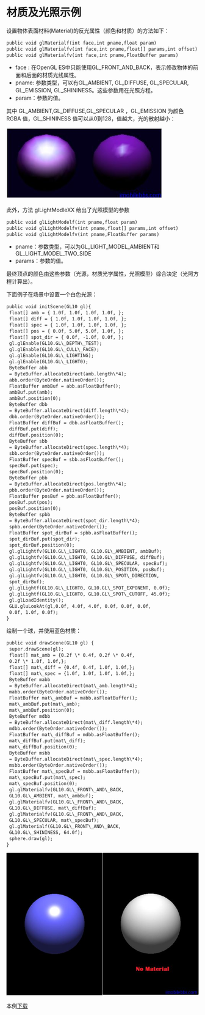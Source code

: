# 材质及光照示例  
  
设置物体表面材料(Material)的反光属性（颜色和材质）的方法如下：
  
```
public void glMaterialf(int face,int pname,float param)
public void glMaterialfv(int face,int pname,float[] params,int offset)
public void glMaterialfv(int face,int pname,FloatBuffer params)
```  

* face : 在OpenGL ES中只能使用GL_FRONT_AND_BACK，表示修改物体的前面和后面的材质光线属性。
* pname: 参数类型，可以有GL_AMBIENT, GL_DIFFUSE, GL_SPECULAR, GL_EMISSION, GL_SHININESS。这些参数用在光照方程。
* param：参数的值。  

其中 GL\_AMBIENT,GL\_DIFFUSE,GL\_SPECULAR ，GL\_EMISSION 为颜色 RGBA 值，GL\_SHININESS 值可以从0到128，值越大，光的散射越小：  
  
![](images/103.png) 

此外，方法 glLightModleXX 给出了光照模型的参数
  
```
public void glLightModelf(int pname,float param)
public void glLightModelfv(int pname,float[] params,int offset)
public void glLightModelfv(int pname,FloatBuffer params)
```  

* pname：参数类型，可以为GL_LIGHT_MODEL_AMBIENT和GL_LIGHT_MODEL_TWO_SIDE
* params：参数的值。  

最终顶点的颜色由这些参数（光源，材质光学属性，光照模型）综合决定（光照方程计算出）。

下面例子在场景中设置一个白色光源：
  
```
public void initScene(GL10 gl){
 float[] amb = { 1.0f, 1.0f, 1.0f, 1.0f, };
 float[] diff = { 1.0f, 1.0f, 1.0f, 1.0f, };
 float[] spec = { 1.0f, 1.0f, 1.0f, 1.0f, };
 float[] pos = { 0.0f, 5.0f, 5.0f, 1.0f, };
 float[] spot_dir = { 0.0f, -1.0f, 0.0f, };
 gl.glEnable(GL10.GL\_DEPTH\_TEST);
 gl.glEnable(GL10.GL\_CULL\_FACE);
 gl.glEnable(GL10.GL\_LIGHTING);
 gl.glEnable(GL10.GL\_LIGHT0);
 ByteBuffer abb
 = ByteBuffer.allocateDirect(amb.length\*4);
 abb.order(ByteOrder.nativeOrder());
 FloatBuffer ambBuf = abb.asFloatBuffer();
 ambBuf.put(amb);
 ambBuf.position(0);
 ByteBuffer dbb
 = ByteBuffer.allocateDirect(diff.length\*4);
 dbb.order(ByteOrder.nativeOrder());
 FloatBuffer diffBuf = dbb.asFloatBuffer();
 diffBuf.put(diff);
 diffBuf.position(0);
 ByteBuffer sbb
 = ByteBuffer.allocateDirect(spec.length\*4);
 sbb.order(ByteOrder.nativeOrder());
 FloatBuffer specBuf = sbb.asFloatBuffer();
 specBuf.put(spec);
 specBuf.position(0);
 ByteBuffer pbb
 = ByteBuffer.allocateDirect(pos.length\*4);
 pbb.order(ByteOrder.nativeOrder());
 FloatBuffer posBuf = pbb.asFloatBuffer();
 posBuf.put(pos);
 posBuf.position(0);
 ByteBuffer spbb
 = ByteBuffer.allocateDirect(spot_dir.length\*4);
 spbb.order(ByteOrder.nativeOrder());
 FloatBuffer spot_dirBuf = spbb.asFloatBuffer();
 spot_dirBuf.put(spot_dir);
 spot_dirBuf.position(0);
 gl.glLightfv(GL10.GL\_LIGHT0, GL10.GL\_AMBIENT, ambBuf);
 gl.glLightfv(GL10.GL\_LIGHT0, GL10.GL\_DIFFUSE, diffBuf);
 gl.glLightfv(GL10.GL\_LIGHT0, GL10.GL\_SPECULAR, specBuf);
 gl.glLightfv(GL10.GL\_LIGHT0, GL10.GL\_POSITION, posBuf);
 gl.glLightfv(GL10.GL\_LIGHT0, GL10.GL\_SPOT\_DIRECTION,
 spot_dirBuf);
 gl.glLightf(GL10.GL\_LIGHT0, GL10.GL\_SPOT_EXPONENT, 0.0f);
 gl.glLightf(GL10.GL\_LIGHT0, GL10.GL\_SPOT\_CUTOFF, 45.0f);
 gl.glLoadIdentity();
 GLU.gluLookAt(gl,0.0f, 4.0f, 4.0f, 0.0f, 0.0f, 0.0f,
 0.0f, 1.0f, 0.0f);
}  
```  

绘制一个球，并使用蓝色材质：
  
```
public void drawScene(GL10 gl) {
 super.drawScene(gl);
 float[] mat_amb = {0.2f \* 0.4f, 0.2f \* 0.4f,
 0.2f \* 1.0f, 1.0f,};
 float[] mat\_diff = {0.4f, 0.4f, 1.0f, 1.0f,};
 float[] mat\_spec = {1.0f, 1.0f, 1.0f, 1.0f,};
 ByteBuffer mabb
 = ByteBuffer.allocateDirect(mat\_amb.length*4);
 mabb.order(ByteOrder.nativeOrder());
 FloatBuffer mat\_ambBuf = mabb.asFloatBuffer();
 mat\_ambBuf.put(mat\_amb);
 mat\_ambBuf.position(0);
 ByteBuffer mdbb
 = ByteBuffer.allocateDirect(mat\_diff.length\*4);
 mdbb.order(ByteOrder.nativeOrder());
 FloatBuffer mat\_diffBuf = mdbb.asFloatBuffer();
 mat\_diffBuf.put(mat\_diff);
 mat\_diffBuf.position(0);
 ByteBuffer msbb
 = ByteBuffer.allocateDirect(mat\_spec.length\*4);
 msbb.order(ByteOrder.nativeOrder());
 FloatBuffer mat\_specBuf = msbb.asFloatBuffer();
 mat\_specBuf.put(mat\_spec);
 mat\_specBuf.position(0);
 gl.glMaterialfv(GL10.GL\_FRONT\_AND\_BACK,
 GL10.GL\_AMBIENT, mat\_ambBuf);
 gl.glMaterialfv(GL10.GL\_FRONT\_AND\_BACK,
 GL10.GL\_DIFFUSE, mat\_diffBuf);
 gl.glMaterialfv(GL10.GL\_FRONT\_AND\_BACK,
 GL10.GL\_SPECULAR, mat\_specBuf);
 gl.glMaterialf(GL10.GL\_FRONT\_AND\_BACK,
 GL10.GL\_SHININESS, 64.0f);
 sphere.draw(gl);
}  
```  
![](images/104.png) 

本例[下载](http://www.imobilebbs.com/download/android/opengles/lighting.zip)